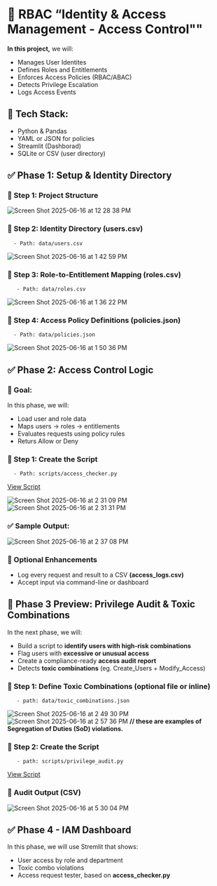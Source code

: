 # 🔐 RBAC “Identity & Access Management - Access Control""
**In this project,** we will:
* Manages User Identites
* Defines Roles and Entitlements
* Enforces Access Policies (RBAC/ABAC)
* Detects Privilege Escalation
* Logs Access Events

## 🧱 Tech Stack:
* Python & Pandas
* YAML or JSON for policies
* Streamlit (Dashborad)
* SQLite or CSV (user directory)

## ✅ Phase 1: Setup & Identity Directory  
### 🔹 Step 1: Project Structure
![Screen Shot 2025-06-16 at 12 28 38 PM](https://github.com/user-attachments/assets/35544925-d786-4eb3-9741-2a13fac55164)

### 🔹 Step 2: Identity Directory (users.csv)
      - Path: data/users.csv

![Screen Shot 2025-06-16 at 1 42 59 PM](https://github.com/user-attachments/assets/5260a6ba-b8fd-4a78-bbc8-d409b3928762)

### 🔹 Step 3: Role-to-Entitlement Mapping (roles.csv)
       - Path: data/roles.csv
![Screen Shot 2025-06-16 at 1 36 22 PM](https://github.com/user-attachments/assets/0f7aafd5-1797-44be-8e2f-2fbe4e15eefa)

### 🔹 Step 4: Access Policy Definitions (policies.json)
      - Path: data/policies.json
      
![Screen Shot 2025-06-16 at 1 50 36 PM](https://github.com/user-attachments/assets/5212d1fd-222f-4ff6-9d91-f381d8d30d32)

## ✅ Phase 2: Access Control Logic
### 🎯 Goal:
In this phase, we will:
* Load user and role data
* Maps users -> roles -> entitlements
* Evaluates requests using policy rules
* Returs Allow or Deny

### 🔹 Step 1: Create the Script
      - Path: scripts/access_checker.py

[View Script](https://github.com/kiran-regmi/rbac-iam-project/blob/main/access_checker.py)

![Screen Shot 2025-06-16 at 2 31 09 PM](https://github.com/user-attachments/assets/e1f8e4ee-2515-4100-9cbd-dbe010609027)
![Screen Shot 2025-06-16 at 2 31 31 PM](https://github.com/user-attachments/assets/9f6d6737-fd11-4b30-b305-068c0b5aba9a)

### ✅ Sample Output:

![Screen Shot 2025-06-16 at 2 37 08 PM](https://github.com/user-attachments/assets/a1090e43-6a2c-41ba-b4aa-b2dea0b81ae7)

### 📌 Optional Enhancements
* Log every request and result to a CSV **(access_logs.csv)**
* Accept input via command-line or dashboard

## 🚀 Phase 3 Preview: Privilege Audit & Toxic Combinations
In the next phase, we will:
* Build a script to **identify users with high-risk combinations**
* Flag users with **excessive or unusual access**
* Create a compliance-ready **access audit report**
* Detects **toxic combinations** (eg. Create_Users + Modify_Access)

### 🔹 Step 1: Define Toxic Combinations (optional file or inline)
       - path: data/toxic_combinations.json
![Screen Shot 2025-06-16 at 2 49 30 PM](https://github.com/user-attachments/assets/fea8037d-5c54-4f14-b8fc-17371eeff01b)
![Screen Shot 2025-06-16 at 2 57 36 PM](https://github.com/user-attachments/assets/d14ddb89-324e-416a-8c51-ead4ccef77a5)
**// these are examples of Segregation of Duties (SoD) violations.**

### 🔹 Step 2: Create the Script
       - path: scripts/privilege_audit.py
[View Script](https://github.com/kiran-regmi/rbac-iam-project/blob/main/privilege_audit.py)

### 📄 Audit Output (CSV)
![Screen Shot 2025-06-16 at 5 30 04 PM](https://github.com/user-attachments/assets/fe920abd-3940-4a63-a7f2-c8597b9056c7)

## ✅ Phase 4 - IAM Dashboard
In this phase, we will use Stremlit that shows:
* User access by role and department
* Toxic combo violations
* Access request tester, based on **access_checker.py**



       
       

  
  



